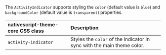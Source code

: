 The `ActivityIndicator` supports styling the `color` (default value is `blue`) and `backgroundColor` (default value is `transparent`) properties.

<snippet id='activity-indicator-styling-html'/>

| **nativescript-theme-core** CSS class  |  Description    |
|:---------------------------------------|:----------------|
| `activity-indicator`                   | Styles the `color` of the indicator in sync with the main theme color. |
